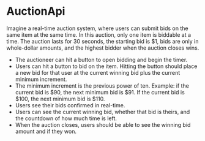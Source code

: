 # AuctionApi

Imagine a real-time auction system, where users can submit bids on the same item at the same time. In this auction, only one item is biddable at a time. The auction lasts for 30 seconds, the starting bid is $1, bids are only in whole-dollar amounts, and the highest bidder when the auction closes wins.

- The auctioneer can hit a button to open bidding and begin the timer.
- Users can hit a button to bid on the item. Hitting the button should place a new bid for that user at the current winning bid plus the current minimum increment.
- The minimum increment is the previous power of ten. Example: if the current bid is $90, the next minimum bid is $91. If the current bid is $100, the next minimum bid is $110.
- Users see their bids confirmed in real-time.
- Users can see the current winning bid, whether that bid is theirs, and the countdown of how much time is left.
- When the auction closes, users should be able to see the winning bid amount and if they won.
